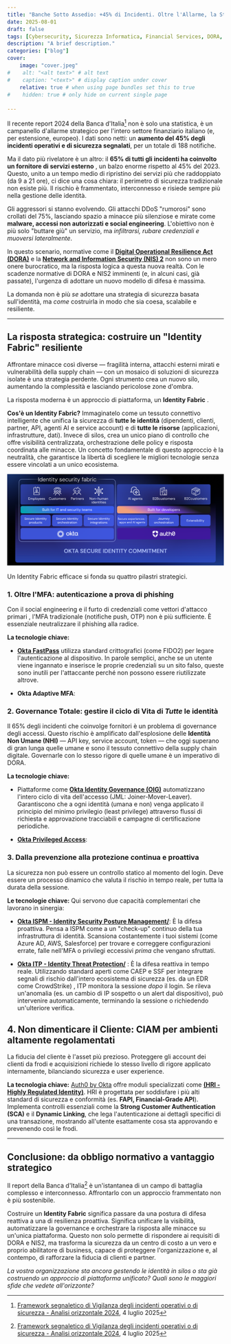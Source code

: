 ```yaml
---
title: "Banche Sotto Assedio: +45% di Incidenti. Oltre l'Allarme, la Strategia: l'Identity Fabric."
date: 2025-08-01
draft: false
tags: [Cybersecurity, Sicurezza Informatica, Financial Services, DORA, NIS2, IdentityManagement, IAM, CIAM, ZeroTrust, Okta]
description: "A brief description."
categories: ["blog"]
cover:
    image: "cover.jpeg"
#    alt: "<alt text>" # alt text
#    caption: "<text>" # display caption under cover
    relative: true # when using page bundles set this to true
#    hidden: true # only hide on current single page
 
---
```


Il recente report 2024 della Banca d'Italia[^1] non è solo una statistica, è un campanello d'allarme strategico per l'intero settore finanziario italiano (e, per estensione, europeo). I dati sono netti: un **aumento del 45% degli incidenti operativi e di sicurezza segnalati**, per un totale di 188 notifiche.

[^1]:[Framework segnaletico di Vigilanza degli incidenti operativi o di sicurezza - Analisi orizzontale 2024](https://www.bancaditalia.it/compiti/vigilanza/analisi-sistema/approfondimenti-banche-int/Framework-segnaletico-di-Vigilanza-degli-incidenti-operativi-o-di-sicurezza-Analisi-orizzontale-2024.pdf), 4 luglio 2025

Ma il dato più rivelatore è un altro: il **65% di tutti gli incidenti ha coinvolto un fornitore di servizi esterno** , un balzo enorme rispetto al 45% del 2023. Questo, unito a un tempo medio di ripristino dei servizi più che raddoppiato (da 9 a 21 ore), ci dice una cosa chiara: il perimetro di sicurezza tradizionale non esiste più. Il rischio è frammentato, interconnesso e risiede sempre più nella gestione delle identità.

Gli aggressori si stanno evolvendo. Gli attacchi DDoS "rumorosi" sono crollati del 75%, lasciando spazio a minacce più silenziose e mirate come **malware, accessi non autorizzati e social engineering**. L'obiettivo non è più solo "buttare giù" un servizio, ma *infiltrarsi, rubare credenziali e muoversi lateralmente*.

In questo scenario, normative come il **[Digital Operational Resilience Act (DORA)](https://www.digital-operational-resilience-act.com/)**  e la **[Network and Information Security (NIS) 2](https://www.nis-2-directive.com/)** non sono un mero onere burocratico, ma la risposta logica a questa nuova realtà. Con le scadenze normative di DORA e NIS2 imminenti (e, in alcuni casi, già passate), l'urgenza di adottare un nuovo modello di difesa è massima.

La domanda non è più *se* adottare una strategia di sicurezza basata sull'identità, ma *come* costruirla in modo che sia coesa, scalabile e resiliente.

---

## La risposta strategica: costruire un "Identity Fabric" resiliente

Affrontare minacce così diverse — fragilità interna, attacchi esterni mirati e vulnerabilità della supply chain — con un mosaico di soluzioni di sicurezza isolate è una strategia perdente. Ogni strumento crea un nuovo silo, aumentando la complessità e lasciando pericolose zone d'ombra.

La risposta moderna è un approccio di piattaforma, un **Identity Fabric** .

**Cos'è un Identity Fabric?** Immaginatelo come un tessuto connettivo intelligente che unifica la sicurezza di **tutte le identità** (dipendenti, clienti, partner, API, agenti AI e service account) e di **tutte le risorse** (applicazioni, infrastrutture, dati). Invece di silos, crea un unico piano di controllo che offre visibilità centralizzata, orchestrazione delle policy e risposta coordinata alle minacce. Un concetto fondamentale di questo approccio è la neutralità, che garantisce la libertà di scegliere le migliori tecnologie senza essere vincolati a un unico ecosistema.

![alt text](okta-identity-fabric.png)

Un Identity Fabric efficace si fonda su quattro pilastri strategici.

### 1. Oltre l'MFA: autenticazione a prova di phishing

Con il social engineering e il furto di credenziali come vettori d'attacco primari , l'MFA tradizionale (notifiche push, OTP) non è più sufficiente. È essenziale neutralizzare il phishing alla radice.

**La tecnologie chiave:**

- **[Okta FastPass](https://www.okta.com/products/fastpass/)** utilizza standard crittografici (come FIDO2) per legare l'autenticazione al dispositivo. In parole semplici, anche se un utente viene ingannato e inserisce le proprie credenziali su un sito falso, queste sono inutili per l'attaccante perché non possono essere riutilizzate altrove.

- **Okta Adaptive MFA**:

### 2. Governance Totale: gestire il ciclo di Vita di *Tutte* le identità

Il 65% degli incidenti che coinvolge fornitori  è un problema di governance degli accessi. Questo rischio è amplificato dall'esplosione delle **Identità Non Umane (NHI)** — API key, service account, token — che oggi superano di gran lunga quelle umane  e sono il tessuto connettivo della supply chain digitale. Governarle con lo stesso rigore di quelle umane è un imperativo di DORA.

**La tecnologie chiave:**

- Piattaforme come **[Okta Identity Governance (OIG)](https://www.okta.com/products/identity-governance/)** automatizzano l'intero ciclo di vita dell'accesso (JML: Joiner-Mover-Leaver). Garantiscono che a ogni identità (umana e non) venga applicato il principio del minimo privilegio (least privilege) attraverso flussi di richiesta e approvazione tracciabili e campagne di certificazione periodiche.

- **[Okta Privileged Access](https://www.okta.com/products/privileged-access/)**:

### 3. Dalla prevenzione alla protezione continua e proattiva

La sicurezza non può essere un controllo statico al momento del login. Deve essere un processo dinamico che valuta il rischio in tempo reale, per tutta la durata della sessione.

**Le tecnologie chiave:** Qui servono due capacità complementari che lavorano in sinergia:

- **[Okta ISPM - Identity Security Posture Management/](https://www.okta.com/products/identity-security-posture-management/)**: È la difesa proattiva. Pensa a ISPM come a un "check-up" continuo della tua infrastruttura di identità. Scansiona costantemente i tuoi sistemi (come Azure AD, AWS, Salesforce) per trovare e correggere configurazioni errate, falle nell'MFA o privilegi eccessivi *prima* che vengano sfruttati.

- **[Okta ITP - Identity Threat Protection/](https://www.okta.com/products/identity-threat-protection/)** : È la difesa reattiva in tempo reale. Utilizzando standard aperti come CAEP e SSF per integrare segnali di rischio dall'intero ecosistema di sicurezza (es. da un EDR come CrowdStrike) , ITP monitora la sessione *dopo* il login. Se rileva un'anomalia (es. un cambio di IP sospetto o un alert dal dispositivo), può intervenire automaticamente, terminando la sessione o richiedendo un'ulteriore verifica.

## 4. Non dimenticare il Cliente: CIAM per ambienti altamente regolamentati

La fiducia del cliente è l'asset più prezioso. Proteggere gli account dei clienti da frodi e acquisizioni richiede lo stesso livello di rigore applicato internamente, bilanciando sicurezza e user experience.

**La tecnologia chiave:** [Auth0 by Okta](https://auth0.com/) offre moduli specializzati come **[(HRI - Highly Regulated Identity)](https://auth0.com/features/highly-regulated-identity)**. HRI è progettata per soddisfare i più alti standard di sicurezza e conformità (es. **FAPI, Financial-Grade API**). Implementa controlli essenziali come la **Strong Customer Authentication (SCA)** e il **Dynamic Linking**, che lega l'autenticazione ai dettagli specifici di una transazione, mostrando all'utente esattamente cosa sta approvando e prevenendo così le frodi.

---

## Conclusione: da obbligo normativo a vantaggio strategico

Il report della Banca d'Italia[^1] è un'istantanea di un campo di battaglia complesso e interconnesso. Affrontarlo con un approccio frammentato non è più sostenibile.

Costruire un **Identity Fabric** significa passare da una postura di difesa reattiva a una di resilienza proattiva. Significa unificare la visibilità, automatizzare la governance e orchestrare la risposta alle minacce su un'unica piattaforma. Questo non solo permette di rispondere ai requisiti di DORA e NIS2, ma trasforma la sicurezza da un centro di costo a un vero e proprio abilitatore di business, capace di proteggere l'organizzazione e, al contempo, di rafforzare la fiducia di clienti e partner.

*La vostra organizzazione sta ancora gestendo le identità in silos o sta già costruendo un approccio di piattaforma unificato? Quali sono le maggiori sfide che vedete all'orizzonte?*
